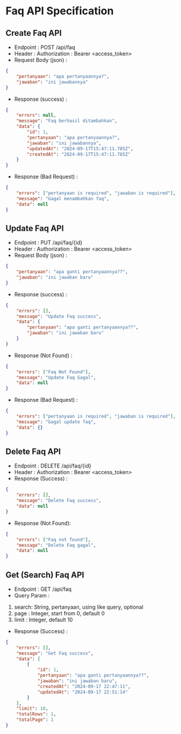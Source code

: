 # Faq API Specification

## Create Faq API

-   Endpoint : POST /api/faq
-   Header : Authorization : Bearer <access_token>
-   Request Body (json) :

```json
{
    "pertanyaan": "apa pertanyaannya?",
    "jawaban": "ini jawabannya"
}
```

-   Response (success) :

```json
{
    "errors": null,
    "message": "Faq berhasil ditambahkan",
    "data": {
        "id": 1,
        "pertanyaan": "apa pertanyaannya?",
        "jawaban": "ini jawabannya",
        "updatedAt": "2024-09-17T15:47:11.785Z",
        "createdAt": "2024-09-17T15:47:11.785Z"
    }
}
```

-   Response (Bad Request) :

```json
{
    "errors": ["pertanyaan is required", "jawaban is required"],
    "message": "Gagal menambahkan faq",
    "data": null
}
```

## Update Faq API

-   Endpoint : PUT /api/faq/{id}
-   Header : Authorization : Bearer <access_token>
-   Request Body (json) :

```json
{
    "pertanyaan": "apa ganti pertanyaannya??",
    "jawaban": "ini jawaban baru"
}
```

-   Response (success) :

```json
{
    "errors": [],
    "message": "Update Faq success",
    "data": {
        "pertanyaan": "apa ganti pertanyaannya??",
        "jawaban": "ini jawaban baru"
    }
}
```

-   Response (Not Found) :

```json
{
    "errors": ["Faq Not Found"],
    "message": "Update Faq Gagal",
    "data": null
}
```

-   Response (Bad Request) :

```json
{
    "errors": ["pertanyaan is required", "jawaban is required"],
    "message": "Gagal update faq",
    "data": {}
}
```

## Delete Faq API

-   Endpoint : DELETE /api/faq/{id}
-   Header : Authorization : Bearer <access_token>
-   Response (Success) :

```json
{
    "errors": [],
    "message": "Delete Faq success",
    "data": null
}
```

-   Response (Not Found):

```json
{
    "errors": ["Faq not found"],
    "message": "Delete Faq gagal",
    "data": null
}
```

## Get (Search) Faq API

-   Endpoint : GET /api/faq
-   Query Param :

1. search: String, pertanyaan, using like query, optional
2. page : Integer, start from 0, default 0
3. limit : Integer, default 10

-   Response (Success) :

```json
{
    "errors": [],
    "message": "Get Faq success",
    "data": [
        {
            "id": 1,
            "pertanyaan": "apa ganti pertanyaannya??",
            "jawaban": "ini jawaban baru",
            "createdAt": "2024-09-17 22:47:11",
            "updatedAt": "2024-09-17 22:51:14"
        }
    ],
    "limit": 10,
    "totalRows": 1,
    "totalPage": 1
}
```
